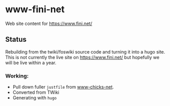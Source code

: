 # www-fini-net

Web site content for https://www.fini.net/

## Status

Rebuilding from the twiki/foswiki source code and turning it into a hugo site.
This is not currently the live site on https://www.fini.net/
but hopefully we will be live within a year.

### Working:

- Pull down fuller `justfile` from [www-chicks-net](https://github.com/chicks-net/www-chicks-net).
- Converted from TWiki
- Generating with `hugo`
